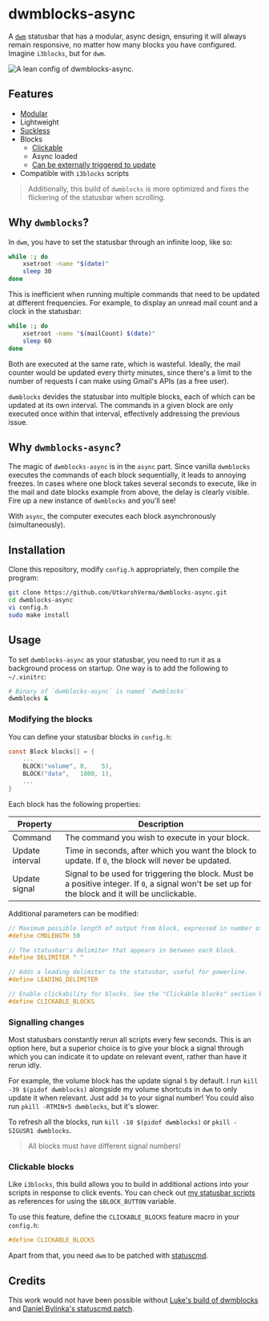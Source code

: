 # dwmblocks-async
A [`dwm`](https://dwm.suckless.org) statusbar that has a modular, async design, ensuring it will always remain responsive, no matter how many blocks you have configured. Imagine `i3blocks`, but for `dwm`.

![A lean config of dwmblocks-async.](preview.png)

## Features
- [Modular](#modifying-the-blocks)
- Lightweight
- [Suckless](https://suckless.org/philosophy)
- Blocks
    - [Clickable](#clickable-blocks)
    - Async loaded
    - [Can be externally triggered to update](#signalling-changes)
- Compatible with `i3blocks` scripts

> Additionally, this build of `dwmblocks` is more optimized and fixes the flickering of the statusbar when scrolling.

## Why `dwmblocks`?
In `dwm`, you have to set the statusbar through an infinite loop, like so:

```sh
while :; do
    xsetroot -name "$(date)"
    sleep 30
done
```

This is inefficient when running multiple commands that need to be updated at different frequencies. For example, to display an unread mail count and a clock in the statusbar:

```sh
while :; do
    xsetroot -name "$(mailCount) $(date)"
    sleep 60
done
```

Both are executed at the same rate, which is wasteful. Ideally, the mail counter would be updated every thirty minutes, since there's a limit to the number of requests I can make using Gmail's APIs (as a free user).  

`dwmblocks` devides the statusbar into multiple blocks, each of which can be updated at its own interval. The commands in a given block are only executed once within that interval, effectively addressing the previous issue.

## Why `dwmblocks-async`?
The magic of `dwmblocks-async` is in the `async` part. Since vanilla `dwmblocks` executes the commands of each block sequentially, it leads to annoying freezes. In cases where one block takes several seconds to execute, like in the mail and date blocks example from above, the delay is clearly visible. Fire up a new instance of `dwmblocks` and you'll see!

With `async`, the computer executes each block asynchronously (simultaneously).

## Installation
Clone this repository, modify `config.h` appropriately, then compile the program:

```sh
git clone https://github.com/UtkarshVerma/dwmblocks-async.git
cd dwmblocks-async
vi config.h
sudo make install
```

## Usage
To set `dwmblocks-async` as your statusbar, you need to run it as a background process on startup. One way is to add the following to `~/.xinitrc`:

```sh
# Binary of `dwmblocks-async` is named `dwmblocks`
dwmblocks &
```

### Modifying the blocks
You can define your statusbar blocks in `config.h`:

```c
const Block blocks[] = {
    ...
    BLOCK("volume", 0,    5),
    BLOCK("date",   1800, 1),
    ...
}
```

Each block has the following properties:

Property|Description
-|-
Command | The command you wish to execute in your block.
Update interval | Time in seconds, after which you want the block to update. If `0`, the block will never be updated.
Update signal | Signal to be used for triggering the block. Must be a positive integer. If `0`, a signal won't be set up for the block and it will be unclickable.

Additional parameters can be modified:

```c
// Maximum possible length of output from block, expressed in number of characters.
#define CMDLENGTH 50

// The statusbar's delimiter that appears in between each block.
#define DELIMITER " "

// Adds a leading delimiter to the statusbar, useful for powerline.
#define LEADING_DELIMITER

// Enable clickability for blocks. See the "Clickable blocks" section below.
#define CLICKABLE_BLOCKS
```

### Signalling changes
Most statusbars constantly rerun all scripts every few seconds. This is an option here, but a superior choice is to give your block a signal through which you can indicate it to update on relevant event, rather than have it rerun idly.

For example, the volume block has the update signal `5` by default. I run `kill -39 $(pidof dwmblocks)` alongside my volume shortcuts in `dwm` to only update it when relevant. Just add `34` to your signal number! You could also run `pkill -RTMIN+5 dwmblocks`, but it's slower.

To refresh all the blocks, run `kill -10 $(pidof dwmblocks)` or `pkill -SIGUSR1 dwmblocks`.

> All blocks must have different signal numbers!

### Clickable blocks
Like `i3blocks`, this build allows you to build in additional actions into your scripts in response to click events. You can check out [my statusbar scripts](https://github.com/UtkarshVerma/dotfiles/tree/main/.local/bin/statusbar) as references for using the `$BLOCK_BUTTON` variable.

To use this feature, define the `CLICKABLE_BLOCKS` feature macro in your `config.h`:

```c
#define CLICKABLE_BLOCKS
```

Apart from that, you need `dwm` to be patched with [statuscmd](https://dwm.suckless.org/patches/statuscmd/).

## Credits
This work would not have been possible without [Luke's build of dwmblocks](https://github.com/LukeSmithxyz/dwmblocks) and [Daniel Bylinka's statuscmd patch](https://dwm.suckless.org/patches/statuscmd/).
